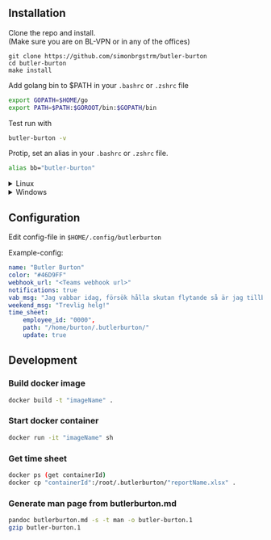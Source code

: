 ## Installation

Clone the repo and install. <br>
(Make sure you are on BL-VPN or in any of the offices)
```console
git clone https://github.com/simonbrgstrm/butler-burton
cd butler-burton
make install
```

Add golang bin to $PATH in your `.bashrc` or `.zshrc` file
```sh
export GOPATH=$HOME/go
export PATH=$PATH:$GOROOT/bin:$GOPATH/bin
```

Test run with
```sh
butler-burton -v
```

Protip, set an alias in your `.bashrc` or `.zshrc` file.
```sh
alias bb="butler-burton"
```

<details>
<summary>Linux</summary>
You can do this.
</details>


<details>
<summary>Windows</summary>

## Install Butler-Burton on Windows

##### Download Ubuntu for Windows in Microsoft Store or use WSL in either Powershell or Commandline (We recommend you use the Ubuntu one in the store)

If you are using the latter 

``` 
wsl --install Ubuntu-{version} example 22.04 
```

If you want everything to run on WSL2 as soon as you install it, you can set it as the default version. 

``` 
wsl --set-default-version 2
```

Then run:

```
dism.exe /online /enable-feature /featurename:Microsoft-Windows-Subsystem-Linux /all /norestart
```

First of you should set your name and password for Ubuntu. But we are not done yet. Install both golang-go and make and update all packages 

```
sudo apt update && sudo apt install golang-go make 
```

After this step make sure you are on BL-VPN or in any of the offices.

### Installation 

`git clone https://github.com/PatrikOlin/butler-burton`

`cd butler-burton`

`make install`
 
`make build`

If no binary file is created when running make install, download the binary file from the release page into the Downloads folder and change the name of the file to bb
[Release Page](https://github.com/simonbrgstrm/butler-burton/releases)

Move the file into the bin-folder like so: 
`sudo mv /mnt/c/Users/{yourWindowsUser}/Downloads/bb /usr/bin`

then try the `bb -h` command (it should work!)

 
#### Common Errors:

##### If you already have a timesheet on sharepoint and it doesnt get the name straight or cant download it:
`bb ts g`

`bb ts s "TIRP_Firstname_Lastname_Apr-23.xlsx"`

`bb ts d`
 
##### If the DNS is acting up use this:

Clone and run the shell: 

> sudo sh ./run.sh 

Restart WSL:

> wsl --shutdown 

Then: 

`curl --resolve 'codeload.github.com:443:20.201.28.149' 'https://codeload.github.com/epomatti/wsl2-dns-fix-config/tar.gz/refs/tags/v1.0.1' -o wsl2-dnsfix.tar.gz`

`tar -xf wsl2-dnsfix.tar.gz > cd wsl2-dns-fix-config-1.0.1`

`sudo sh ./run.sh`

###### What it does
The [`run.sh`](./run.sh) script will perform these tasks: 
1. Delete the following files: `/etc/wsl.conf` and `/etc/resolv.conf`
2. Create the new ".conf" files (pre-created in the dist folder) setting Google DNS for name resolution and preventing WSL from overriding it: 
```
sh # /etc/wsl.conf [network] generateResolvConf = false 
```
```
sh # /etc/resolv.conf nameserver 8.8.8.8 
```
3. Make `/etc/resolv.conf` immutable
</details>


## Configuration

Edit config-file in `$HOME/.config/butlerburton`

Example-config:

```yaml
name: "Butler Burton"
color: "#46D9FF"
webhook_url: "<Teams webhook url>"
notifications: true
vab_msg: "Jag vabbar idag, försök hålla skutan flytande så är jag tillbaks imorgon"
weekend_msg: "Trevlig helg!"
time_sheet:
    employee_id: "0000",
    path: "/home/burton/.butlerburton/"
    update: true
```

## Development

### Build docker image

```sh
docker build -t "imageName" .
```

### Start docker container

```sh
docker run -it "imageName" sh
```

### Get time sheet

```sh
docker ps (get containerId)
docker cp "containerId":/root/.butlerburton/"reportName.xlsx" .
```

### Generate man page from butlerburton.md

```sh
pandoc butlerburton.md -s -t man -o butler-burton.1
gzip butler-burton.1
```
